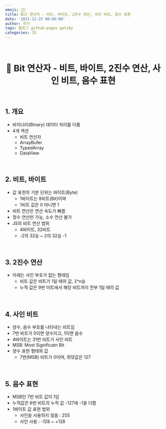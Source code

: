 ```yaml
---
emoji: 👨‍💻
title: Bit 연산자 - 비트, 바이트, 2진수 연산, 사인 비트, 음수 표현
date: '2021-12-25 00:00:00'
author: 우기
tags: 블로그 github-pages gatsby
categories: JS
---
```


<br>

<h1 align="center">
  👋  Bit 연산자 - 비트, 바이트, 2진수 연산, 사인 비트, 음수 표현
</h1>

<br>

## 1. 개요

- 바이너리(Binary) 데이터 처리를 다룸
- 4개 섹션
  - 비트 연산자
  - ArrayBufer
  - TypedArray
  - DataView

<br>

## 2. 비트, 바이트

- 값 표현의 기본 단위는 바이트(Byte)
  - 1바이트는 8비트(Bit)이며
  - 1비트 값은 0 아니면 1
- 비트 연산은 연산 속도가 빠름
- 정수 연산만 가능, 소수 연산 불가
- JS의 비트 연산 범위
  - 4바이트, 32비트
  - -2의 32승 ~ 2의 32승 -1

<br>

## 3. 2진수 연산

- 아래는 사인 부호가 없는 형태임
  - 비트 값은 비트가 1일 때의 값, 2^n승
  - 누적 값은 9번 미트에서 해당 비트까지 전부 1일 때의 값

<br>

## 4. 사인 비트

- 양수, 음수 부호를 나타내는 비트임
- 7번 비트가 0이면 양수이고, 1이면 음수
- 4바이트는 31번 비트가 사인 비트
- MSB: Most Significatn Bit
- 양수 표현 형태와 값
  - 7번(MSB) 비트가 0이며, 최댓값은 127

<br>

## 5. 음수 표현

- MSB인 7번 비트 값이 1임
- 누적값은 6번 비트의 누적 값 -127에 -1을 더함
- 1바이트 값 표현 범위
  - 사인을 사용하지 않음 : 255
  - 사인 사용 : -128 ~ +128

```toc

```
